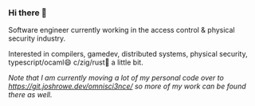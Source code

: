### Hi there 👋

Software engineer currently working in the access control & physical security industry.

Interested in compilers, gamedev, distributed systems, physical security, typescript/ocaml😄  c/zig/rust🤔 a little bit.

_Note that I am currently moving a lot of my personal code over to https://git.joshrowe.dev/omnisci3nce/ so more of my work can be found there as well._
